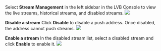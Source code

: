 Select **Stream Management** in the left sidebar in the LVB Console to view the live streams, historical streams, and disabled streams.
![](https://main.qcloudimg.com/raw/c5b87e813935c837bab39336772eaa49.png)

**Disable a stream**
Click **Disable** to disable a push address. Once disabled, the address cannot push streams.
![](https://main.qcloudimg.com/raw/160e8935d5c0e02196aaf68612bb5f6d.png)

**Enable a stream**
In the disabled stream list, select a disabled stream and click **Enable** to enable it.
![](https://main.qcloudimg.com/raw/97d50a7e55a75c328085b7169611ef7f.png)
